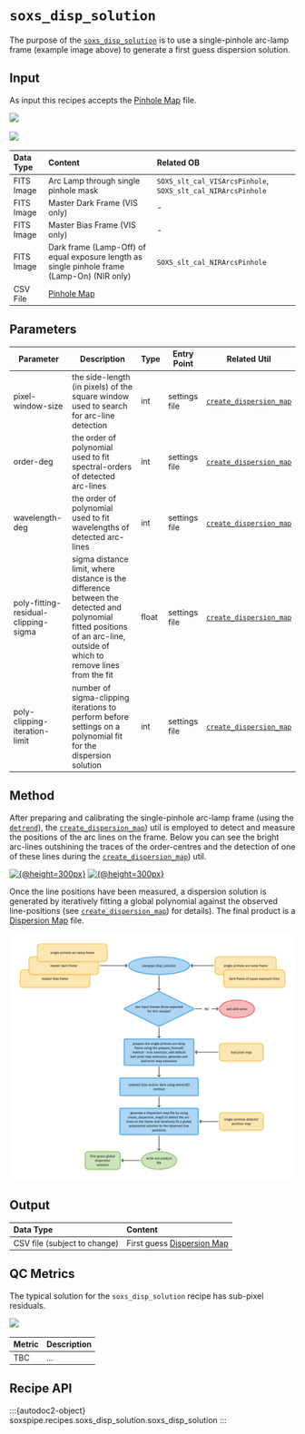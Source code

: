 # `soxs_disp_solution`

The purpose of the [`soxs_disp_solution`](#soxspipe.recipes.soxs_disp_solution) is to use a single-pinhole arc-lamp frame (example image above) to generate a first guess dispersion solution.

## Input

As input this recipes accepts the [Pinhole Map](../files/pinhole_map.md) file.

[![](https://live.staticflickr.com/65535/50292838383_b824f69a86_z.png)](https://live.staticflickr.com/65535/50292838383_b824f69a86_o.png)

[![](https://live.staticflickr.com/65535/50636320023_33a47c36d0_z.png)](https://live.staticflickr.com/65535/50636320023_33a47c36d0_o.png)


| Data Type | Content | Related OB |
|:----|:----|:---|
| FITS Image | Arc Lamp through single pinhole mask | `SOXS_slt_cal_VISArcsPinhole`, `SOXS_slt_cal_NIRArcsPinhole`|
| FITS Image | Master Dark Frame (VIS only) | - |
| FITS Image | Master Bias Frame (VIS only) | - |
| FITS Image | Dark frame (Lamp-Off) of equal exposure length as single pinhole frame (Lamp-On) (NIR only) | `SOXS_slt_cal_NIRArcsPinhole` |
| CSV File | [Pinhole Map](../files/pinhole_map.md) |

## Parameters

| Parameter                | Description                                   | Type  | Entry Point   | Related Util                                   |
| ------------------------ | --------------------------------------------- | ----- | ------------- | ---------------------------------------------- |
| pixel-window-size  | the side-length (in pixels) of the square window used to search for arc-line detection  |  int | settings file |  [`create_dispersion_map`](../utils/create_dispersion_map.md) |
| order-deg  |  the order of polynomial used to fit spectral-orders of detected arc-lines   | int | settings file  |  [`create_dispersion_map`](../utils/create_dispersion_map.md) |
| wavelength-deg  |  the order of polynomial used to fit wavelengths of detected arc-lines  | int | settings file  |  [`create_dispersion_map`](../utils/create_dispersion_map.md) |
| poly-fitting-residual-clipping-sigma  | sigma distance limit, where distance is the difference between the detected and polynomial fitted positions of an arc-line, outside of which to remove lines from the fit   | float   | settings file |  [`create_dispersion_map`](../utils/create_dispersion_map.md) | 
|  poly-clipping-iteration-limit  |  number of sigma-clipping iterations to perform before settings on a polynomial fit for the dispersion solution  |  int   | settings file | [`create_dispersion_map`](../utils/create_dispersion_map.md) |

## Method

After preparing and calibrating the single-pinhole arc-lamp frame (using the [`detrend`](../utils/detrend.md)), the [`create_dispersion_map`](../utils/create_dispersion_map.md)) util is employed to detect and measure the positions of the arc lines on the frame. Below you can see the bright arc-lines outshining the traces of the order-centres and the detection of one of these lines during the [`create_dispersion_map`](../utils/create_dispersion_map.md)) util.

[![{@height=300px}](https://live.staticflickr.com/65535/50293674417_80470ed5f0_z.png)](https://live.staticflickr.com/65535/50293674417_80470ed5f0_o.png) [![{@height=300px}](https://live.staticflickr.com/65535/50294361037_a5a5ddd7f0_m.png)](https://live.staticflickr.com/65535/50294361037_a5a5ddd7f0_o.png)

Once the line positions have been measured, a dispersion solution is generated by iteratively fitting a global polynomial against the observed line-positions (see [`create_dispersion_map`](../utils/create_dispersion_map.md)) for details). The final product is a [Dispersion Map](../files/dispersion_map.md) file.

![](soxs_disp_solution.png)

## Output
 
| Data Type | Content |
|:----|:----|
| CSV file (subject to change)  |  First guess [Dispersion Map](../files/dispersion_map.md) | 

## QC Metrics

The typical solution for the `soxs_disp_solution` recipe has sub-pixel residuals.

[![](https://live.staticflickr.com/65535/50330665336_accab9eed4_z.png)](https://live.staticflickr.com/65535/50330665336_accab9eed4_o.png)


| Metric  | Description |
| :------------ | :----------- |
| TBC     | ...  |

## Recipe API

:::{autodoc2-object} soxspipe.recipes.soxs_disp_solution.soxs_disp_solution
:::
